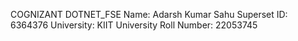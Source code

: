 COGNIZANT DOTNET_FSE
Name: Adarsh Kumar Sahu
Superset ID: 6364376
University: KIIT
University Roll Number: 22053745
